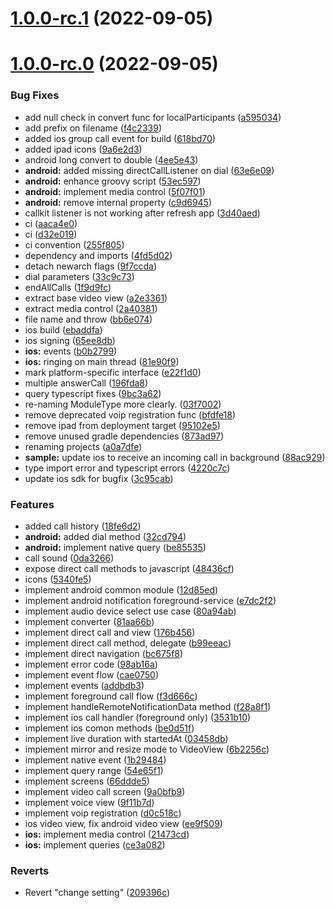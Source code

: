 # [1.0.0-rc.1](https://github.com/sendbird/sendbird-calls-react-native/compare/v1.0.0-rc.0...v1.0.0-rc.1) (2022-09-05)



# [1.0.0-rc.0](https://github.com/sendbird/sendbird-calls-react-native/compare/v1.0.0-rc.0...v1.0.0-rc.1) (2022-09-05)


### Bug Fixes

* add null check in convert func for localParticipants ([a595034](https://github.com/sendbird/sendbird-calls-react-native/commit/a5950344d0cb24e6884afd318169e477e444f852))
* add prefix on filename ([f4c2339](https://github.com/sendbird/sendbird-calls-react-native/commit/f4c233945e8f8a7b80ff0cf8429fc4fef96d5017))
* added ios group call event for build ([618bd70](https://github.com/sendbird/sendbird-calls-react-native/commit/618bd70b60f47e2ca0acbcb914f184193c110f8b))
* added ipad icons ([9a6e2d3](https://github.com/sendbird/sendbird-calls-react-native/commit/9a6e2d3717a9773a1857e340cb918fe084dcc05f))
* android long convert to double ([4ee5e43](https://github.com/sendbird/sendbird-calls-react-native/commit/4ee5e43c3b0169603770f7e60908ce69ef8d9795))
* **android:** added missing directCallListener on dial ([63e6e09](https://github.com/sendbird/sendbird-calls-react-native/commit/63e6e099938605b4442d843a17d25593f5bf08ae))
* **android:** enhance groovy script ([53ec597](https://github.com/sendbird/sendbird-calls-react-native/commit/53ec5978b7b76a3fd017ca705e78206b736ecd44))
* **android:** implement media control ([5f07f01](https://github.com/sendbird/sendbird-calls-react-native/commit/5f07f0100e91ab57272502e9b3c63fe0539aab9c))
* **android:** remove internal property ([c9d6945](https://github.com/sendbird/sendbird-calls-react-native/commit/c9d6945a28cad8f9a951adacd1f0fb5951a28ad9))
* callkit listener is not working after refresh app ([3d40aed](https://github.com/sendbird/sendbird-calls-react-native/commit/3d40aedc099926a98c6ffe96e76351ecbedfc065))
* ci ([aaca4e0](https://github.com/sendbird/sendbird-calls-react-native/commit/aaca4e0fac7bf9cc6bd4e99c6bf607a133d587ac))
* ci ([d32e019](https://github.com/sendbird/sendbird-calls-react-native/commit/d32e019915a524c9900e70c76ab340c3e85bea5d))
* ci convention ([255f805](https://github.com/sendbird/sendbird-calls-react-native/commit/255f805c27c687db610a74b4a448361830292429))
* dependency and imports ([4fd5d02](https://github.com/sendbird/sendbird-calls-react-native/commit/4fd5d02e674f3f5ea9d1df290f239767f0b73fba))
* detach newarch flags ([9f7ccda](https://github.com/sendbird/sendbird-calls-react-native/commit/9f7ccdaf9819866565f752df8f10fb5bde222853))
* dial parameters ([33c9c73](https://github.com/sendbird/sendbird-calls-react-native/commit/33c9c732b39bc35c36f5e08db553110cd5a21ff9))
* endAllCalls ([1f9d9fc](https://github.com/sendbird/sendbird-calls-react-native/commit/1f9d9fc2027314d15090106a786a580c4531d302))
* extract base video view ([a2e3361](https://github.com/sendbird/sendbird-calls-react-native/commit/a2e33617895d1d1885dd75bc8161868500da127e))
* extract media control ([2a40381](https://github.com/sendbird/sendbird-calls-react-native/commit/2a40381eade685118bf7e19a3c1229897a4cfb33))
* file name and throw ([bb6e074](https://github.com/sendbird/sendbird-calls-react-native/commit/bb6e07438a802ffc3e6d31015c7eb05596311bc3))
* ios build ([ebaddfa](https://github.com/sendbird/sendbird-calls-react-native/commit/ebaddfa37969c786fde910bebb8b948696b65ad6))
* ios signing ([65ee8db](https://github.com/sendbird/sendbird-calls-react-native/commit/65ee8db5e5d907cbabebf8fa80c1484a56ca0e09))
* **ios:** events ([b0b2799](https://github.com/sendbird/sendbird-calls-react-native/commit/b0b27999d4aeb5e787dc7e0293e8cf3cb81ba86a))
* **ios:** ringing on main thread ([81e90f9](https://github.com/sendbird/sendbird-calls-react-native/commit/81e90f9405631168b1574364039fd92c3dc318c2))
* mark platform-specific interface ([e22f1d0](https://github.com/sendbird/sendbird-calls-react-native/commit/e22f1d0c1a4c32aae95a0e21d78c96ff469b4a39))
* multiple answerCall ([196fda8](https://github.com/sendbird/sendbird-calls-react-native/commit/196fda8debf024c25f94e5fd1a194b53ea1400e4))
* query typescript fixes ([9bc3a62](https://github.com/sendbird/sendbird-calls-react-native/commit/9bc3a6248b4539c78bad01db2f016c1b7882014e))
* re-naming ModuleType more clearly. ([03f7002](https://github.com/sendbird/sendbird-calls-react-native/commit/03f70029d661f79f75ff96f484ac627ccd22897e))
* remove deprecated voip registration func ([bfdfe18](https://github.com/sendbird/sendbird-calls-react-native/commit/bfdfe18df0154798dd8e8aa3e08d549a24243b38))
* remove ipad from deployment target ([95102e5](https://github.com/sendbird/sendbird-calls-react-native/commit/95102e539201ddf2c4198c9d715579dd73e0fad0))
* remove unused gradle dependencies ([873ad97](https://github.com/sendbird/sendbird-calls-react-native/commit/873ad979118276d13c4df2dba5dffc9abc5bab95))
* renaming projects ([a0a7dfe](https://github.com/sendbird/sendbird-calls-react-native/commit/a0a7dfeff731b84a3895d270ea8039b215316052))
* **sample:** update ios to receive an incoming call in background ([88ac929](https://github.com/sendbird/sendbird-calls-react-native/commit/88ac929b8d4c8a846b6e3c08d396727f7a5954b0))
* type import error and typescript errors ([4220c7c](https://github.com/sendbird/sendbird-calls-react-native/commit/4220c7c5aaad0eb8ff0f8df4068d720533602eb4))
* update ios sdk for bugfix ([3c95cab](https://github.com/sendbird/sendbird-calls-react-native/commit/3c95cab12138c3bc21942525c735c90146ef01cb))


### Features

* added call history ([18fe6d2](https://github.com/sendbird/sendbird-calls-react-native/commit/18fe6d2edf5d3ff49daaab6591d734a70b19475b))
* **android:** added dial method ([32cd794](https://github.com/sendbird/sendbird-calls-react-native/commit/32cd794aba76d19c460acfae8ffced889c102b31))
* **android:** implement native query ([be85535](https://github.com/sendbird/sendbird-calls-react-native/commit/be8553528fd5c84d66a3ecd21735aa3b948cfd73))
* call sound ([0da3266](https://github.com/sendbird/sendbird-calls-react-native/commit/0da32660e26ff1d2886bcf9958d5648336b856ca))
* expose direct call methods to javascript ([48436cf](https://github.com/sendbird/sendbird-calls-react-native/commit/48436cf9b8c77ce5c38f9c6d6e121d402f3e2c98))
* icons ([5340fe5](https://github.com/sendbird/sendbird-calls-react-native/commit/5340fe5287fb76fbe5740a44e156081a3aa3c707))
* implement android common module ([12d85ed](https://github.com/sendbird/sendbird-calls-react-native/commit/12d85ed99cc06e037b069527641b12ba45b60490))
* implement android notification foreground-service ([e7dc2f2](https://github.com/sendbird/sendbird-calls-react-native/commit/e7dc2f2bf36aac2b8fd1c195ea8326303b3ce6d5))
* implement audio device select use case ([80a94ab](https://github.com/sendbird/sendbird-calls-react-native/commit/80a94abb36d9f7584b8aafd4b96e67ec3719ce8d))
* implement converter ([81aa66b](https://github.com/sendbird/sendbird-calls-react-native/commit/81aa66ba4496e62fcfeb059ec5fc2c397b2e3165))
* implement direct call and view ([176b456](https://github.com/sendbird/sendbird-calls-react-native/commit/176b4568785f3e5cbe75102a9bc3dd6f23c55036))
* implement direct call method, delegate ([b99eeac](https://github.com/sendbird/sendbird-calls-react-native/commit/b99eeace25befaad6f8aa1ac8c90add7d930b9a1))
* implement direct navigation ([bc675f8](https://github.com/sendbird/sendbird-calls-react-native/commit/bc675f8edad904c8505725ff0bf1829087365f97))
* implement error code ([98ab16a](https://github.com/sendbird/sendbird-calls-react-native/commit/98ab16a9d1cea3780b6543b9072a6b7b45084ca1))
* implement event flow ([cae0750](https://github.com/sendbird/sendbird-calls-react-native/commit/cae075060f84444760dcc6ae2c9ea084e74842d4))
* implement events ([addbdb3](https://github.com/sendbird/sendbird-calls-react-native/commit/addbdb366c05fa3a286735e4bd47bbe021ce2e14))
* implement foreground call flow ([f3d666c](https://github.com/sendbird/sendbird-calls-react-native/commit/f3d666c2559b83e40755b7cb759d0e9b5ce8b149))
* implement handleRemoteNotificationData method ([f28a8f1](https://github.com/sendbird/sendbird-calls-react-native/commit/f28a8f1adde49b6edcd5f888cb473f9ffdfbfb06))
* implement ios call handler (foreground only) ([3531b10](https://github.com/sendbird/sendbird-calls-react-native/commit/3531b1008a3388d19b30f535905842632989ad74))
* implement ios comon methods ([be0d51f](https://github.com/sendbird/sendbird-calls-react-native/commit/be0d51f3cfe0d35967654029be0e07581698804f))
* implement live duration with startedAt ([03458db](https://github.com/sendbird/sendbird-calls-react-native/commit/03458db9fbe3c3e56a2304801ba9eacb51dac453))
* implement mirror and resize mode to VideoView ([6b2256c](https://github.com/sendbird/sendbird-calls-react-native/commit/6b2256cb43ee7fbd6e9c43fb627c6bf7acc4d4d4))
* implement native event ([1b29484](https://github.com/sendbird/sendbird-calls-react-native/commit/1b2948471832b8263d8189c2cd5691fea10151a8))
* implement query range ([54e65f1](https://github.com/sendbird/sendbird-calls-react-native/commit/54e65f1e96973d2b7c623eb760ae4b5e54c95bf9))
* implement screens ([66ddde5](https://github.com/sendbird/sendbird-calls-react-native/commit/66ddde50c43b2dc416c6030342a9e6153c042edc))
* implement video call screen ([9a0bfb9](https://github.com/sendbird/sendbird-calls-react-native/commit/9a0bfb93cd899f8d6363cfa23f3d8283c6f5d8dd))
* implement voice view ([9f11b7d](https://github.com/sendbird/sendbird-calls-react-native/commit/9f11b7dd4702a29b7d49fa53ab8e0293837a29b9))
* implement voip registration ([d0c518c](https://github.com/sendbird/sendbird-calls-react-native/commit/d0c518c23cf07abba5b92602d4d253f0287f6489))
* ios video view, fix android video view ([ee9f509](https://github.com/sendbird/sendbird-calls-react-native/commit/ee9f509dc1a07fc2f12e056b2593a6bb487d4640))
* **ios:** implement media control ([21473cd](https://github.com/sendbird/sendbird-calls-react-native/commit/21473cd8fc7aa35c832a8d76be47e363e2535a42))
* **ios:** implement queries ([ce3a082](https://github.com/sendbird/sendbird-calls-react-native/commit/ce3a0820f77fe5f0ac4990a5517e694ccedca3ce))


### Reverts

* Revert "change setting" ([209396c](https://github.com/sendbird/sendbird-calls-react-native/commit/209396c70402995cf012ec3d422ae2200d507b1b))

